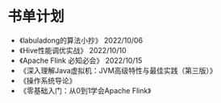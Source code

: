 # 书单计划
- 《labuladong的算法小抄》 2022/10/06
- 《Hive性能调优实战》 2022/10/10
- 《Apache Flink 必知必会》 2022/10/15
- 《深入理解Java虚拟机：JVM高级特性与最佳实践（第三版）》
- 《操作系统导论》
- 《零基础入门：从0到1学会Apache Flink》